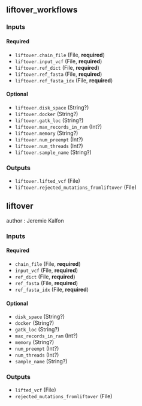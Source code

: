 
## liftover_workflows

### Inputs

#### Required

  * `liftover.chain_file` (File, **required**)
  * `liftover.input_vcf` (File, **required**)
  * `liftover.ref_dict` (File, **required**)
  * `liftover.ref_fasta` (File, **required**)
  * `liftover.ref_fasta_idx` (File, **required**)

#### Optional

  * `liftover.disk_space` (String?)
  * `liftover.docker` (String?)
  * `liftover.gatk_loc` (String?)
  * `liftover.max_records_in_ram` (Int?)
  * `liftover.memory` (String?)
  * `liftover.num_preempt` (Int?)
  * `liftover.num_threads` (Int?)
  * `liftover.sample_name` (String?)

### Outputs

  * `liftover.lifted_vcf` (File)
  * `liftover.rejected_mutations_fromliftover` (File)

## liftover

author
: Jeremie Kalfon

### Inputs

#### Required

  * `chain_file` (File, **required**)
  * `input_vcf` (File, **required**)
  * `ref_dict` (File, **required**)
  * `ref_fasta` (File, **required**)
  * `ref_fasta_idx` (File, **required**)

#### Optional

  * `disk_space` (String?)
  * `docker` (String?)
  * `gatk_loc` (String?)
  * `max_records_in_ram` (Int?)
  * `memory` (String?)
  * `num_preempt` (Int?)
  * `num_threads` (Int?)
  * `sample_name` (String?)

### Outputs

  * `lifted_vcf` (File)
  * `rejected_mutations_fromliftover` (File)
